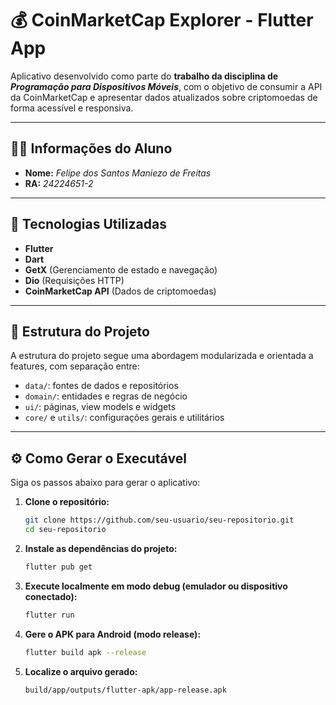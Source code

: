 # 💰 CoinMarketCap Explorer - Flutter App

Aplicativo desenvolvido como parte do **trabalho  da disciplina de _Programação para Dispositivos Móveis_**, com o objetivo de consumir a API da CoinMarketCap e apresentar dados atualizados sobre criptomoedas de forma acessível e responsiva.

---

## 👨‍🎓 Informações do Aluno

- **Nome:** _Felipe dos Santos Maniezo de Freitas_
- **RA:** _24224651-2_

---

## 🚀 Tecnologias Utilizadas

- **Flutter**
- **Dart**
- **GetX** (Gerenciamento de estado e navegação)
- **Dio** (Requisições HTTP)
- **CoinMarketCap API** (Dados de criptomoedas)

---

## 🧱 Estrutura do Projeto

A estrutura do projeto segue uma abordagem modularizada e orientada a features, com separação entre:

- `data/`: fontes de dados e repositórios
- `domain/`: entidades e regras de negócio
- `ui/`: páginas, view models e widgets
- `core/` e `utils/`: configurações gerais e utilitários

---

## ⚙️ Como Gerar o Executável

Siga os passos abaixo para gerar o aplicativo:

1. **Clone o repositório:**

   ```bash
   git clone https://github.com/seu-usuario/seu-repositorio.git
   cd seu-repositorio

2. **Instale as dependências do projeto:**

    ```bash
    flutter pub get

3. **Execute localmente em modo debug (emulador ou dispositivo conectado):**

    ```bash
    flutter run

4. **Gere o APK para Android (modo release):**

    ```bash
    flutter build apk --release

5. **Localize o arquivo gerado:**

    ```bash
    build/app/outputs/flutter-apk/app-release.apk
